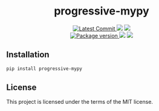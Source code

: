 <h1 align="center">
    <strong>progressive-mypy</strong>
</h1>
<p align="center">
    <a href="https://github.com/Kludex/progressive-mypy" target="_blank">
        <img src="https://img.shields.io/github/last-commit/Kludex/progressive-mypy" alt="Latest Commit">
    </a>
        <img src="https://img.shields.io/github/workflow/status/Kludex/progressive-mypy/Test">
        <img src="https://img.shields.io/codecov/c/github/Kludex/progressive-mypy">
    <br />
    <a href="https://pypi.org/project/progressive-mypy" target="_blank">
        <img src="https://img.shields.io/pypi/v/progressive-mypy" alt="Package version">
    </a>
    <img src="https://img.shields.io/pypi/pyversions/progressive-mypy">
    <img src="https://img.shields.io/github/license/Kludex/progressive-mypy">
</p>

## Installation

```bash
pip install progressive-mypy
```

## License

This project is licensed under the terms of the MIT license.
